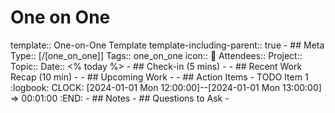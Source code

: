 # One on One
template:: One-on-One Template
template-including-parent:: true
	- ## Meta
	  Type:: [/[one_on_one]]
	  Tags:: one_on_one
	  icon:: 🤝
	  Attendees:: 
	  Project:: 
	  Topic:: 
	  Date:: <% today %>
	- ## Check-in (5 mins)
		-
	- ## Recent Work Recap (10 min)
		-
	- ## Upcoming Work
		-
	- ## Action Items
		- TODO Item 1
		  :logbook:
		  		  CLOCK: [2024-01-01 Mon 12:00:00]--[2024-01-01 Mon 13:00:00] =>  00:01:00
		  :END:
	- ## Notes
	- ## Questions to Ask
		-
